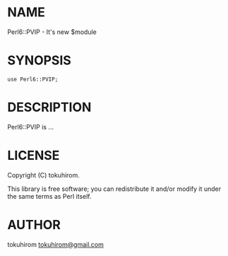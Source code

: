 # NAME

Perl6::PVIP - It's new $module

# SYNOPSIS

    use Perl6::PVIP;

# DESCRIPTION

Perl6::PVIP is ...

# LICENSE

Copyright (C) tokuhirom.

This library is free software; you can redistribute it and/or modify
it under the same terms as Perl itself.

# AUTHOR

tokuhirom <tokuhirom@gmail.com>
